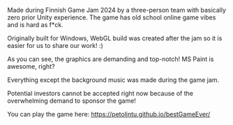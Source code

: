Made during Finnish Game Jam 2024 by a three-person team with basically zero prior Unity experience. The game has old school online game vibes and is hard as f*ck. 

Originally built for Windows, WebGL build was created after the jam so it is easier for us to share our work! :)

As you can see, the graphics are demanding and top-notch! MS Paint is awesome, right?

Everything except the background music was made during the game jam. 

Potential investors cannot be accepted right now because of the overwhelming demand to sponsor the game! 

You can play the game here:
https://petolintu.github.io/bestGameEver/

